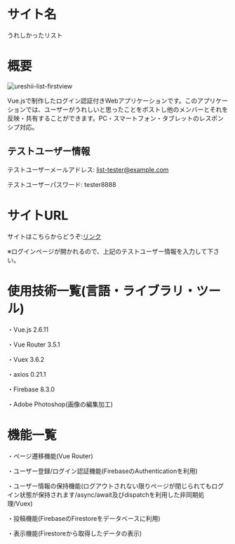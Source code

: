 サイト名
====

うれしかったリスト

概要
===

![ureshii-list-firstview](https://user-images.githubusercontent.com/68333078/92333410-4037b080-f0c0-11ea-9900-9a46ef2cfaa7.jpg)

Vue.jsで制作したログイン認証付きWebアプリケーションです。このアプリケーションでは、ユーザーがうれしいと思ったことをポストし他のメンバーとそれを反映・共有することができます。PC・スマートフォン・タブレットのレスポンシブ対応。

## テストユーザー情報

テストユーザーメールアドレス: list-tester@example.com

テストユーザーパスワード: tester8888

サイトURL
===
サイトはこちらからどうぞ:[リンク](https://happy-list.netlify.app/login)

※ログインページが開かれるので、上記のテストユーザー情報を入力して下さい。

使用技術一覧(言語・ライブラリ・ツール)
===

・Vue.js 2.6.11

・Vue Router 3.5.1

・Vuex 3.6.2

・axios 0.21.1

・Firebase 8.3.0

・Adobe Photoshop(画像の編集加工)

機能一覧
===

・ページ遷移機能(Vue Router)

・ユーザー登録/ログイン認証機能(FirebaseのAuthenticationを利用)

・ユーザー情報の保持機能(ログアウトされない限りページが閉じられてもログイン状態が保持されます/async/await及びdispatchを利用した非同期処理/Vuex)

・投稿機能(FirebaseのFirestoreをデータベースに利用)

・表示機能(Firestoreから取得したデータの表示)
